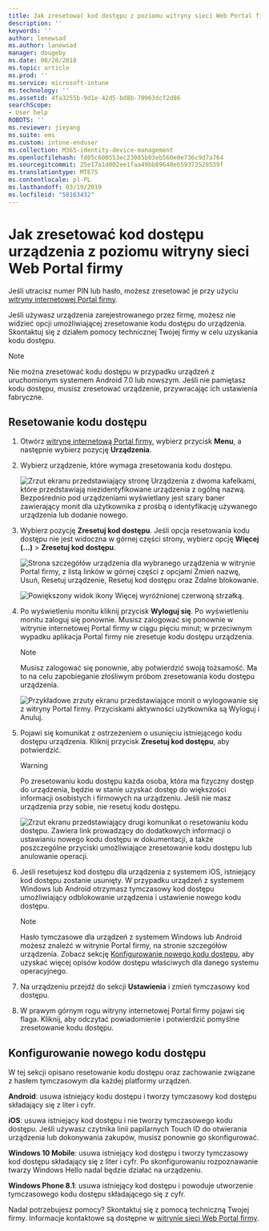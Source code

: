 ```yaml
---
title: Jak zresetować kod dostępu z poziomu witryny sieci Web Portal firmy | Dokumentacja firmy Microsoft
description: ''
keywords: ''
author: lenewsad
ms.author: lanewsad
manager: dougeby
ms.date: 08/28/2018
ms.topic: article
ms.prod: ''
ms.service: microsoft-intune
ms.technology: ''
ms.assetid: 4fa3255b-9d1e-42d5-bd8b-70963dcf2d86
searchScope:
- User help
ROBOTS: ''
ms.reviewer: jieyang
ms.suite: ems
ms.custom: intune-enduser
ms.collection: M365-identity-device-management
ms.openlocfilehash: fd05c600553ec23085b03eb560e0e736c9d7a764
ms.sourcegitcommit: 25e17a1d002ee1faa49bb89648eb59373528539f
ms.translationtype: MTE75
ms.contentlocale: pl-PL
ms.lasthandoff: 03/19/2019
ms.locfileid: "58163432"
---
```

# <a name="how-to-reset-your-device-passcode-from-the-company-portal-website"></a>Jak zresetować kod dostępu urządzenia z poziomu witryny sieci Web Portal firmy

Jeśli utracisz numer PIN lub hasło, możesz zresetować je przy użyciu [witryny internetowej Portal firmy](https://portal.manage.microsoft.com).  

Jeśli używasz urządzenia zarejestrowanego przez firmę, możesz nie widzieć opcji umożliwiającej zresetowanie kodu dostępu do urządzenia. Skontaktuj się z działem pomocy technicznej Twojej firmy w celu uzyskania kodu dostępu.

   > [!NOTE]
   > Nie można zresetować kodu dostępu w przypadku urządzeń z uruchomionym systemem Android 7.0 lub nowszym. Jeśli nie pamiętasz kodu dostępu, musisz zresetować urządzenie, przywracając ich ustawienia fabryczne. 

## <a name="reset-your-passcode"></a>Resetowanie kodu dostępu

1.  Otwórz [witrynę internetową Portal firmy](https://portal.manage.microsoft.com), wybierz przycisk __Menu__, a następnie wybierz pozycję __Urządzenia__.  

2. Wybierz urządzenie, które wymaga zresetowania kodu dostępu.  

    ![Zrzut ekranu przedstawiający stronę Urządzenia z dwoma kafelkami, które przedstawiają niezidentyfikowane urządzenia z ogólną nazwą. Bezpośrednio pod urządzeniami wyświetlany jest szary baner zawierający monit dla użytkownika z prośbą o identyfikację używanego urządzenia lub dodanie nowego.](./media/rename-reset-device-step2-1808.png) 

3. Wybierz pozycję **Zresetuj kod dostępu**. Jeśli opcja resetowania kodu dostępu nie jest widoczna w górnej części strony, wybierz opcję **Więcej (...)** > **Zresetuj kod dostępu**.   

   ![Strona szczegółów urządzenia dla wybranego urządzenia w witrynie Portal firmy, z listą linków w górnej części z opcjami Zmień nazwę, Usuń, Resetuj urządzenie, Resetuj kod dostępu oraz Zdalne blokowanie. ](./media/rename-reset-device-1808.png)   

    ![Powiększony widok ikony Więcej wyróżnionej czerwoną strzałką.](./media/rename-reset-device-step3-more-1808.png)  

4. Po wyświetleniu monitu kliknij przycisk **Wyloguj się**. Po wyświetleniu monitu zaloguj się ponownie. Musisz zalogować się ponownie w witrynie internetowej Portal firmy w ciągu pięciu minut; w przeciwnym wypadku aplikacja Portal firmy nie zresetuje kodu dostępu urządzenia.  

   > [!NOTE]
   > Musisz zalogować się ponownie, aby potwierdzić swoją tożsamość. Ma to na celu zapobieganie złośliwym próbom zresetowania kodu dostępu urządzenia.

   ![Przykładowe zrzuty ekranu przedstawiające monit o wylogowanie się z witryny Portal firmy. Przyciskami aktywności użytkownika są Wyloguj i Anuluj.](./media/iwp-reset-passcode-popup-1808.png)

5. Pojawi się komunikat z ostrzeżeniem o usunięciu istniejącego kodu dostępu urządzenia. Kliknij przycisk **Zresetuj kod dostępu**, aby potwierdzić.  
    > [!WARNING]
    > Po zresetowaniu kodu dostępu każda osoba, która ma fizyczny dostęp do urządzenia, będzie w stanie uzyskać dostęp do większości informacji osobistych i firmowych na urządzeniu. Jeśli nie masz urządzenia przy sobie, nie resetuj kodu dostępu.  

   ![Zrzut ekranu przedstawiający drugi komunikat o resetowaniu kodu dostępu. Zawiera link prowadzący do dodatkowych informacji o ustawianiu nowego kodu dostępu w dokumentacji, a także poszczególne przyciski umożliwiające zresetowanie kodu dostępu lub anulowanie operacji.](./media/iwp-reset-passcode-popup2-1808.png) 

6. Jeśli resetujesz kod dostępu dla urządzenia z systemem iOS, istniejący kod dostępu zostanie usunięty. W przypadku urządzeń z systemem Windows lub Android otrzymasz tymczasowy kod dostępu umożliwiający odblokowanie urządzenia i ustawienie nowego kodu dostępu. 

   > [!NOTE]
   > Hasło tymczasowe dla urządzeń z systemem Windows lub Android możesz znaleźć w witrynie Portal firmy, na stronie szczegółów urządzenia. Zobacz sekcję [Konfigurowanie nowego kodu dostępu](reset-your-passcode-cpwebsite.md#set-up-a-new-passcode), aby uzyskać więcej opisów kodów dostępu właściwych dla danego systemu operacyjnego.  
   
7. Na urządzeniu przejdź do sekcji **Ustawienia** i zmień tymczasowy kod dostępu. 

8. W prawym górnym rogu witryny internetowej Portal firmy pojawi się flaga. Kliknij, aby odczytać powiadomienie i potwierdzić pomyślne zresetowanie kodu dostępu.  

## <a name="set-up-a-new-passcode"></a>Konfigurowanie nowego kodu dostępu  

W tej sekcji opisano resetowanie kodu dostępu oraz zachowanie związane z hasłem tymczasowym dla każdej platformy urządzeń.  

**Android**: usuwa istniejący kodu dostępu i tworzy tymczasowy kod dostępu składający się z liter i cyfr.

**iOS**: usuwa istniejący kod dostępu i nie tworzy tymczasowego kodu dostępu. Jeśli używasz czytnika linii papilarnych Touch ID do otwierania urządzenia lub dokonywania zakupów, musisz ponownie go skonfigurować.  

**Windows 10 Mobile**: usuwa istniejący kod dostępu i tworzy tymczasowy kod dostępu składający się z liter i cyfr. Po skonfigurowaniu rozpoznawanie twarzy Windows Hello nadal będzie działać na urządzeniu.
    
**Windows Phone 8.1**: usuwa istniejący kod dostępu i powoduje utworzenie tymczasowego kodu dostępu składającego się z cyfr.  

Nadal potrzebujesz pomocy? Skontaktuj się z pomocą techniczną Twojej firmy. Informacje kontaktowe są dostępne w [witrynie sieci Web Portal firmy](https://go.microsoft.com/fwlink/?linkid=2010980).  

